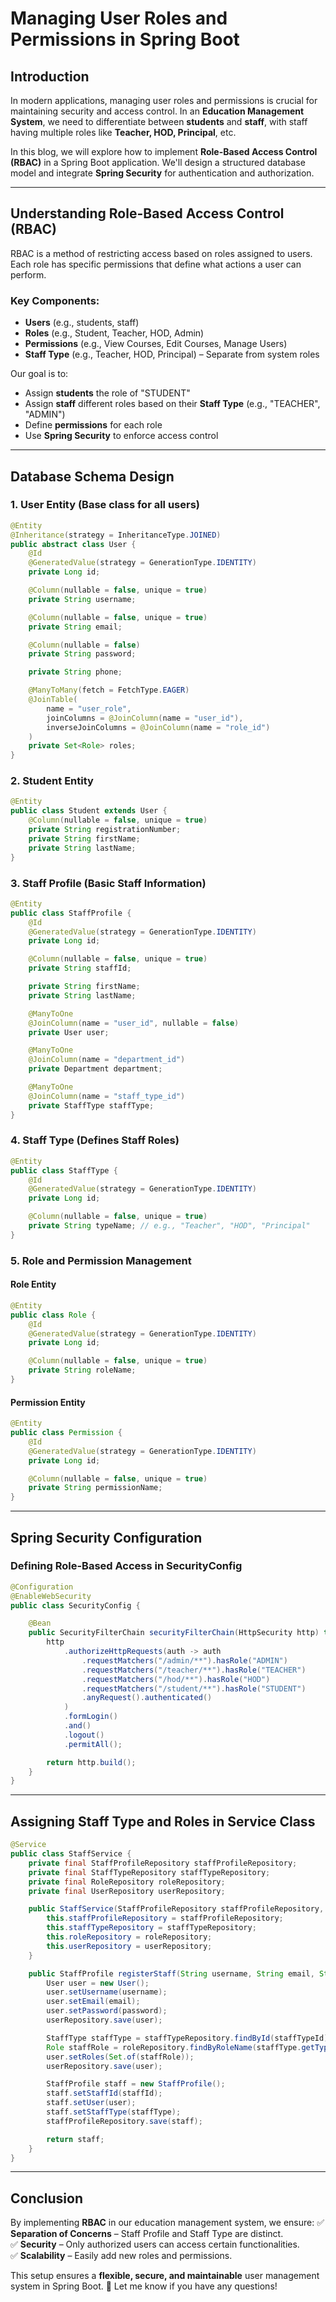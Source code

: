 # Managing User Roles and Permissions in Spring Boot

## Introduction
In modern applications, managing user roles and permissions is crucial for maintaining security and access control. In an **Education Management System**, we need to differentiate between **students** and **staff**, with staff having multiple roles like **Teacher, HOD, Principal**, etc.

In this blog, we will explore how to implement **Role-Based Access Control (RBAC)** in a Spring Boot application. We'll design a structured database model and integrate **Spring Security** for authentication and authorization.

---

## Understanding Role-Based Access Control (RBAC)
RBAC is a method of restricting access based on roles assigned to users. Each role has specific permissions that define what actions a user can perform.

### **Key Components:**
- **Users** (e.g., students, staff)
- **Roles** (e.g., Student, Teacher, HOD, Admin)
- **Permissions** (e.g., View Courses, Edit Courses, Manage Users)
- **Staff Type** (e.g., Teacher, HOD, Principal) – Separate from system roles

Our goal is to:
- Assign **students** the role of "STUDENT"
- Assign **staff** different roles based on their **Staff Type** (e.g., "TEACHER", "ADMIN")
- Define **permissions** for each role
- Use **Spring Security** to enforce access control

---

## **Database Schema Design**
### **1. User Entity** (Base class for all users)
```java
@Entity
@Inheritance(strategy = InheritanceType.JOINED)
public abstract class User {
    @Id
    @GeneratedValue(strategy = GenerationType.IDENTITY)
    private Long id;

    @Column(nullable = false, unique = true)
    private String username;

    @Column(nullable = false, unique = true)
    private String email;

    @Column(nullable = false)
    private String password;

    private String phone;

    @ManyToMany(fetch = FetchType.EAGER)
    @JoinTable(
        name = "user_role",
        joinColumns = @JoinColumn(name = "user_id"),
        inverseJoinColumns = @JoinColumn(name = "role_id")
    )
    private Set<Role> roles;
}
```

### **2. Student Entity**
```java
@Entity
public class Student extends User {
    @Column(nullable = false, unique = true)
    private String registrationNumber;
    private String firstName;
    private String lastName;
}
```

### **3. Staff Profile (Basic Staff Information)**
```java
@Entity
public class StaffProfile {
    @Id
    @GeneratedValue(strategy = GenerationType.IDENTITY)
    private Long id;

    @Column(nullable = false, unique = true)
    private String staffId;

    private String firstName;
    private String lastName;

    @ManyToOne
    @JoinColumn(name = "user_id", nullable = false)
    private User user;

    @ManyToOne
    @JoinColumn(name = "department_id")
    private Department department;

    @ManyToOne
    @JoinColumn(name = "staff_type_id")
    private StaffType staffType;
}
```

### **4. Staff Type (Defines Staff Roles)**
```java
@Entity
public class StaffType {
    @Id
    @GeneratedValue(strategy = GenerationType.IDENTITY)
    private Long id;

    @Column(nullable = false, unique = true)
    private String typeName; // e.g., "Teacher", "HOD", "Principal"
}
```

### **5. Role and Permission Management**
#### **Role Entity**
```java
@Entity
public class Role {
    @Id
    @GeneratedValue(strategy = GenerationType.IDENTITY)
    private Long id;

    @Column(nullable = false, unique = true)
    private String roleName;
}
```

#### **Permission Entity**
```java
@Entity
public class Permission {
    @Id
    @GeneratedValue(strategy = GenerationType.IDENTITY)
    private Long id;

    @Column(nullable = false, unique = true)
    private String permissionName;
}
```

---

## **Spring Security Configuration**
### **Defining Role-Based Access in SecurityConfig**
```java
@Configuration
@EnableWebSecurity
public class SecurityConfig {

    @Bean
    public SecurityFilterChain securityFilterChain(HttpSecurity http) throws Exception {
        http
            .authorizeHttpRequests(auth -> auth
                .requestMatchers("/admin/**").hasRole("ADMIN")
                .requestMatchers("/teacher/**").hasRole("TEACHER")
                .requestMatchers("/hod/**").hasRole("HOD")
                .requestMatchers("/student/**").hasRole("STUDENT")
                .anyRequest().authenticated()
            )
            .formLogin()
            .and()
            .logout()
            .permitAll();

        return http.build();
    }
}
```

---

## **Assigning Staff Type and Roles in Service Class**
```java
@Service
public class StaffService {
    private final StaffProfileRepository staffProfileRepository;
    private final StaffTypeRepository staffTypeRepository;
    private final RoleRepository roleRepository;
    private final UserRepository userRepository;

    public StaffService(StaffProfileRepository staffProfileRepository, StaffTypeRepository staffTypeRepository, RoleRepository roleRepository, UserRepository userRepository) {
        this.staffProfileRepository = staffProfileRepository;
        this.staffTypeRepository = staffTypeRepository;
        this.roleRepository = roleRepository;
        this.userRepository = userRepository;
    }

    public StaffProfile registerStaff(String username, String email, String password, String staffId, Long staffTypeId) {
        User user = new User();
        user.setUsername(username);
        user.setEmail(email);
        user.setPassword(password);
        userRepository.save(user);

        StaffType staffType = staffTypeRepository.findById(staffTypeId).orElseThrow();
        Role staffRole = roleRepository.findByRoleName(staffType.getTypeName().toUpperCase()).orElseThrow();
        user.setRoles(Set.of(staffRole));
        userRepository.save(user);

        StaffProfile staff = new StaffProfile();
        staff.setStaffId(staffId);
        staff.setUser(user);
        staff.setStaffType(staffType);
        staffProfileRepository.save(staff);

        return staff;
    }
}
```

---

## **Conclusion**
By implementing **RBAC** in our education management system, we ensure:
✅ **Separation of Concerns** – Staff Profile and Staff Type are distinct.  
✅ **Security** – Only authorized users can access certain functionalities.  
✅ **Scalability** – Easily add new roles and permissions.  

This setup ensures a **flexible, secure, and maintainable** user management system in Spring Boot. 🚀 Let me know if you have any questions!

